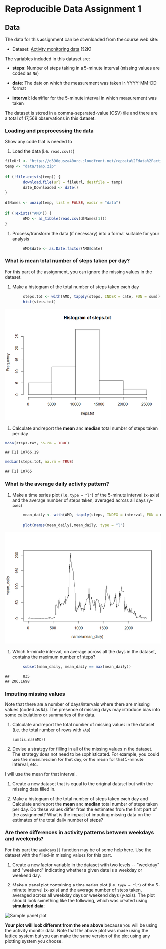 Reproducible Data Assignment 1
================

Data
----

The data for this assignment can be downloaded from the course web site:

-   Dataset: [Activity monitoring data](https://d396qusza40orc.cloudfront.net/repdata%2Fdata%2Factivity.zip) \[52K\]

The variables included in this dataset are:

-   **steps**: Number of steps taking in a 5-minute interval (missing values are coded as `NA`)

-   **date**: The date on which the measurement was taken in YYYY-MM-DD format

-   **interval**: Identifier for the 5-minute interval in which measurement was taken

The dataset is stored in a comma-separated-value (CSV) file and there are a total of 17,568 observations in this dataset.

### Loading and preprocessing the data

Show any code that is needed to

1.  Load the data (i.e. `read.csv()`)

``` r
fileUrl <- "https://d396qusza40orc.cloudfront.net/repdata%2Fdata%2Factivity.zip"
temp <- "data/temp.zip"

if (!file.exists(temp)) {
        download.file(url = fileUrl, destfile = temp)
        date_Downloaded <- date()
}

dfNames <- unzip(temp, list = FALSE, exdir = "data")

if (!exists("AMD")) {
        AMD <- as_tibble(read.csv(dfNames[1]))
}
```

1.  Process/transform the data (if necessary) into a format suitable for your analysis

``` r
        AMD$date <- as.Date.factor(AMD$date)
```

### What is mean total number of steps taken per day?

For this part of the assignment, you can ignore the missing values in the dataset.

1.  Make a histogram of the total number of steps taken each day

``` r
        steps.tot <- with(AMD, tapply(steps, INDEX = date, FUN = sum))
        hist(steps.tot)
```

![](Assignment_files/figure-markdown_github/histogram_total-1.png)

1.  Calculate and report the **mean** and **median** total number of steps taken per day

``` r
mean(steps.tot, na.rm = TRUE)
```

    ## [1] 10766.19

``` r
median(steps.tot, na.rm = TRUE)
```

    ## [1] 10765

### What is the average daily activity pattern?

1.  Make a time series plot (i.e. `type = "l"`) of the 5-minute interval (x-axis) and the average number of steps taken, averaged across all days (y-axis)

``` r
        mean_daily <- with(AMD, tapply(steps, INDEX = interval, FUN = mean, na.rm = TRUE))

        plot(names(mean_daily),mean_daily, type = "l")
```

![](Assignment_files/figure-markdown_github/mean_daily-1.png)

1.  Which 5-minute interval, on average across all the days in the dataset, contains the maximum number of steps?

``` r
        subset(mean_daily, mean_daily == max(mean_daily))
```

    ##      835 
    ## 206.1698

### Imputing missing values

Note that there are a number of days/intervals where there are missing values (coded as `NA`). The presence of missing days may introduce bias into some calculations or summaries of the data.

1.  Calculate and report the total number of missing values in the dataset (i.e. the total number of rows with `NA`s)

        sum(is.na(AMD))

2.  Devise a strategy for filling in all of the missing values in the dataset. The strategy does not need to be sophisticated. For example, you could use the mean/median for that day, or the mean for that 5-minute interval, etc.

I will use the mean for that interval.

1.  Create a new dataset that is equal to the original dataset but with the missing data filled in.

2.  Make a histogram of the total number of steps taken each day and Calculate and report the **mean** and **median** total number of steps taken per day. Do these values differ from the estimates from the first part of the assignment? What is the impact of imputing missing data on the estimates of the total daily number of steps?

### Are there differences in activity patterns between weekdays and weekends?

For this part the `weekdays()` function may be of some help here. Use the dataset with the filled-in missing values for this part.

1.  Create a new factor variable in the dataset with two levels -- "weekday" and "weekend" indicating whether a given date is a weekday or weekend day.

2.  Make a panel plot containing a time series plot (i.e. `type = "l"`) of the 5-minute interval (x-axis) and the average number of steps taken, averaged across all weekday days or weekend days (y-axis). The plot should look something like the following, which was created using **simulated data**:

![Sample panel plot](instructions_fig/sample_panelplot.png)

**Your plot will look different from the one above** because you will be using the activity monitor data. Note that the above plot was made using the lattice system but you can make the same version of the plot using any plotting system you choose.
